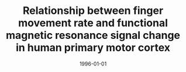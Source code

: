 ---
title: "Relationship between finger movement rate and functional magnetic resonance signal change in human primary motor cortex"
date: 1996-01-01
authors_string: S. Rao, Peter Bandettini, J. Binder, J. Bobholz, T. Hammeke, E. Stein, J. Hyde
authors:
   - S. Rao
   - Peter Bandettini
   - J. Binder
   - J. Bobholz
   - T. Hammeke
   - E. Stein
   - J. Hyde
author_ids:
   - peter_bandettini
   - jacob_levenstein
journal: 'Journal of Cerebral Blood Flow and Metabolism'
volume: 16
issue: 
pages: 1250-1254
book_title: ''
publisher: ''
abstract: ''
project_id: 
paper_url: 
doi: 
data_loc: ''
code_loc: ''
file: '/assets/publications//assets/publications/'
file_name: '/assets/publications/'
type: journal_article
pub_str: ' (1996) Journal of Cerebral Blood Flow and Metabolism 16: 1250-1254'
layout: publication 
---